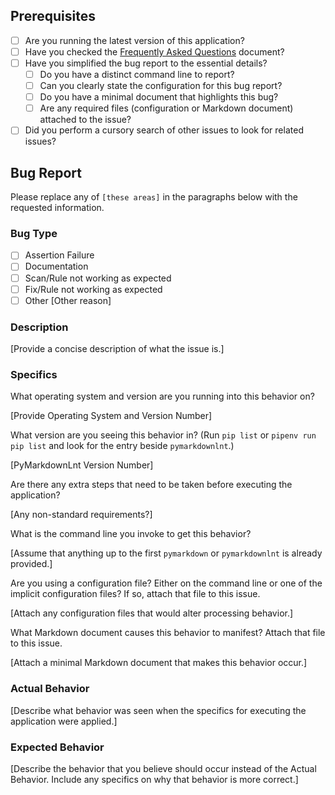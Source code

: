 ## Prerequisites

* [ ] Are you running the latest version of this application?
* [ ] Have you checked the [Frequently Asked Questions](https://pymarkdown.readthedocs.io/en/latest/faq) document?
* [ ] Have you simplified the bug report to the essential details?
  * [ ] Do you have a distinct command line to report?
  * [ ] Can you clearly state the configuration for this bug report?
  * [ ] Do you have a minimal document that highlights this bug?
  * [ ] Are any required files (configuration or Markdown document) attached to the issue?
* [ ] Did you perform a cursory search of other issues to look for related issues?

## Bug Report

Please replace any of `[these areas]` in the paragraphs below with the requested information.

### Bug Type

* [ ] Assertion Failure
* [ ] Documentation
* [ ] Scan/Rule not working as expected
* [ ] Fix/Rule not working as expected
* [ ] Other
  [Other reason]

### Description

[Provide a concise description of what the issue is.]

### Specifics

What operating system and version are you running into this behavior on?

[Provide Operating System and Version Number]

What version are you seeing this behavior in? (Run `pip list` or `pipenv run pip list` and look for the entry beside `pymarkdownlnt`.)

[PyMarkdownLnt Version Number]

Are there any extra steps that need to be taken before executing the application?

[Any non-standard requirements?]

What is the command line you invoke to get this behavior?

[Assume that anything up to the first `pymarkdown` or `pymarkdownlnt` is already provided.]

Are you using a configuration file? Either on the command line or one of the implicit configuration files? If so, attach that file to this issue.

[Attach any configuration files that would alter processing behavior.]

What Markdown document causes this behavior to manifest?  Attach that file to this issue.

[Attach a minimal Markdown document that makes this behavior occur.]

### Actual Behavior

[Describe what behavior was seen when the specifics for executing the application were applied.]

### Expected Behavior

[Describe the behavior that you believe should occur instead of the Actual Behavior. Include any specifics on why that behavior is more correct.]
